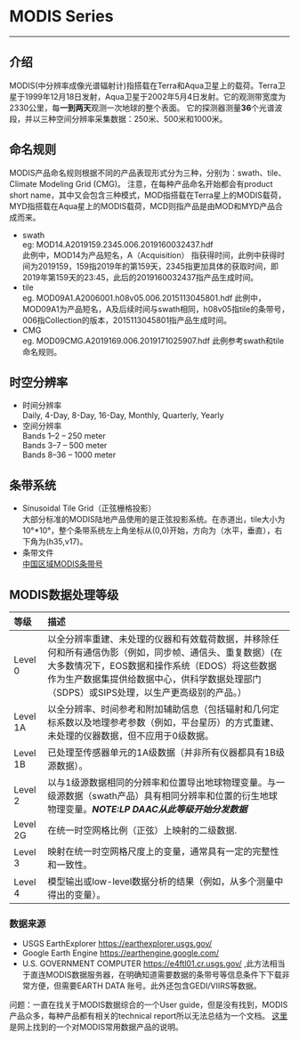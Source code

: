 
# **MODIS Series** 
---

## **介绍**
MODIS(中分辨率成像光谱辐射计)指搭载在Terra和Aqua卫星上的载荷。Terra卫星于1999年12月18日发射，Aqua卫星于2002年5月4日发射。它的观测带宽度为2330公里，每**一到两天**观测一次地球的整个表面。
它的探测器测量**36**个光谱波段，并以三种空间分辨率采集数据：250米、500米和1000米。  
## **命名规则**
MODIS产品命名规则根据不同的产品表现形式分为三种，分别为：swath、tile、Climate Modeling Grid (CMG)。 注意，在每种产品命名开始都会有product short name，其中又会包含三种模式，MOD指搭载在Terra星上的MODIS载荷，MYD指搭载在Aqua星上的MODIS载荷，MCD则指产品是由MOD和MYD产品合成而来。 
- swath  
eg: MOD14.A2019159.2345.006.2019160032437.hdf  
此例中，MOD14为产品短名，A（Acquisition） 指获得时间，此例中获得时间为2019159，159指2019年的第159天，2345指更加具体的获取时间，即2019年第159天的23:45，此后的2019160032437指产品生成时间。  
- tile  
eg. MOD09A1.A2006001.h08v05.006.2015113045801.hdf 
此例中，MOD09A1为产品短名，A及后续时间与swath相同，h08v05指tile的条带号，006指Collection的版本，2015113045801指产品生成时间。  
- CMG  
eg. MOD09CMG.A2019169.006.2019171025907.hdf
此例参考swath和tile命名规则。  

## 时空分辨率
- 时间分辨率  
Daily, 4-Day, 8-Day, 16-Day, Monthly, Quarterly, Yearly  
- 空间分辨率  
Bands 1–2 – 250 meter  
Bands 3–7 – 500 meter  
Bands 8–36 – 1000 meter  

## 条带系统
- Sinusoidal Tile Grid（正弦栅格投影）  
大部分标准的MODIS陆地产品使用的是正弦投影系统。在赤道出，tile大小为10°*10°，整个条带系统左上角坐标从(0,0)开始，方向为（水平，垂直），右下角为(h35,v17)。  
- 条带文件  
[中国区域MODIS条带号](http://bbs.sciencenet.cn/home.php?mod=attachment&filename=modis%D0%D0%C1%D0%BA%C5.jpg&id=261592) 

## MODIS数据处理等级
|等级|描述|
|:---|:---|
|Level 0|以全分辨率重建、未处理的仪器和有效载荷数据，并移除任何和所有通信伪影（例如，同步帧、通信头、重复数据）(在大多数情况下，EOS数据和操作系统（EDOS）将这些数据作为生产数据集提供给数据中心，供科学数据处理部门（SDPS）或SIPS处理，以生产更高级别的产品。）|
|Level 1A|以全分辨率、时间参考和附加辅助信息（包括辐射和几何定标系数以及地理参考参数（例如，平台星历）的方式重建、未处理的仪器数据，但不应用于0级数据。|
|Level 1B|已处理至传感器单元的1A级数据（并非所有仪器都具有1B级源数据）。|
|Level 2|以与1级源数据相同的分辨率和位置导出地球物理变量。与一级源数据（swath产品）具有相同分辨率和位置的衍生地球物理变量。***NOTE:LP DAAC从此等级开始分发数据***|
|Level 2G|在统一时空网格比例（正弦）上映射的二级数据.|
|Level 3|映射在统一时空网格尺度上的变量，通常具有一定的完整性和一致性。|
|Level 4|模型输出或low-level数据分析的结果（例如，从多个测量中得出的变量）。|


### 数据来源
- USGS EarthExplorer https://earthexplorer.usgs.gov/
- Google Earth Engine https://earthengine.google.com/
- U.S. GOVERNMENT COMPUTER https://e4ftl01.cr.usgs.gov/ ,此方法相当于直连MODIS数据服务器，在明确知道需要数据的条带号等信息条件下下载非常方便，但需要EARTH DATA 账号。此外还包含GEDI/VIIRS等数据。

问题：一直在找关于MODIS数据综合的一个User guide，但是没有找到，MODIS产品众多，每种产品都有相关的technical report所以无法总结为一个文档。
[这里](https://wenku.baidu.com/view/6fd329dcf524ccbff0218440.html#)是网上找到的一个对MODIS常用数据产品的说明。





